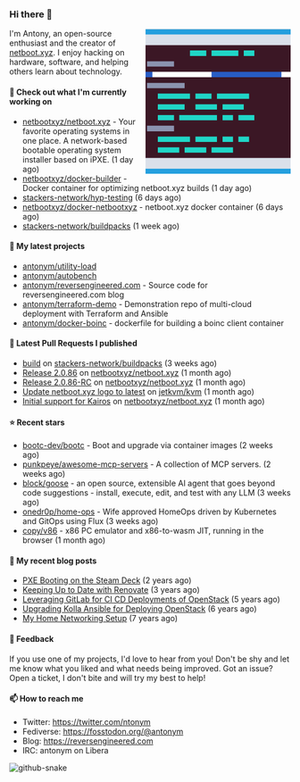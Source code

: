 
### Hi there 👋

<img align="right" src="https://raw.githubusercontent.com/antonym/antonym/master/assets/nbxyz.png" width="260">

I'm Antony, an open-source enthusiast and the creator of [netboot.xyz](https://netboot.xyz). I enjoy 
hacking on hardware, software, and helping others learn about technology. 

#### 👷 Check out what I'm currently working on

- [netbootxyz/netboot.xyz](https://github.com/netbootxyz/netboot.xyz) - Your favorite operating systems in one place.  A network-based bootable operating system installer based on iPXE. (1 day ago)
- [netbootxyz/docker-builder](https://github.com/netbootxyz/docker-builder) - Docker container for optimizing netboot.xyz builds (1 day ago)
- [stackers-network/hyp-testing](https://github.com/stackers-network/hyp-testing) (6 days ago)
- [netbootxyz/docker-netbootxyz](https://github.com/netbootxyz/docker-netbootxyz) - netboot.xyz docker container (6 days ago)
- [stackers-network/buildpacks](https://github.com/stackers-network/buildpacks) (1 week ago)

#### 🌱 My latest projects

- [antonym/utility-load](https://github.com/antonym/utility-load)
- [antonym/autobench](https://github.com/antonym/autobench)
- [antonym/reversengineered.com](https://github.com/antonym/reversengineered.com) - Source code for reversengineered.com blog
- [antonym/terraform-demo](https://github.com/antonym/terraform-demo) - Demonstration repo of multi-cloud deployment with Terraform and Ansible
- [antonym/docker-boinc](https://github.com/antonym/docker-boinc) - dockerfile for building a boinc client container

#### 🔨 Latest Pull Requests I published

- [build](https://github.com/stackers-network/buildpacks/pull/5) on [stackers-network/buildpacks](https://github.com/stackers-network/buildpacks) (3 weeks ago)
- [Release 2.0.86](https://github.com/netbootxyz/netboot.xyz/pull/1594) on [netbootxyz/netboot.xyz](https://github.com/netbootxyz/netboot.xyz) (1 month ago)
- [Release 2.0.86-RC](https://github.com/netbootxyz/netboot.xyz/pull/1593) on [netbootxyz/netboot.xyz](https://github.com/netbootxyz/netboot.xyz) (1 month ago)
- [Update netboot.xyz logo to latest](https://github.com/jetkvm/kvm/pull/253) on [jetkvm/kvm](https://github.com/jetkvm/kvm) (1 month ago)
- [Initial support for Kairos](https://github.com/netbootxyz/netboot.xyz/pull/1591) on [netbootxyz/netboot.xyz](https://github.com/netbootxyz/netboot.xyz) (1 month ago)

#### ⭐ Recent stars

- [bootc-dev/bootc](https://github.com/bootc-dev/bootc) - Boot and upgrade via container images (2 weeks ago)
- [punkpeye/awesome-mcp-servers](https://github.com/punkpeye/awesome-mcp-servers) - A collection of MCP servers. (2 weeks ago)
- [block/goose](https://github.com/block/goose) - an open source, extensible AI agent that goes beyond code suggestions - install, execute, edit, and test with any LLM (3 weeks ago)
- [onedr0p/home-ops](https://github.com/onedr0p/home-ops) - Wife approved HomeOps driven by Kubernetes and GitOps using Flux (3 weeks ago)
- [copy/v86](https://github.com/copy/v86) - x86 PC emulator and x86-to-wasm JIT, running in the browser (1 month ago)

#### 📜 My recent blog posts

- [PXE Booting on the Steam Deck](https://www.reversengineered.com/2022/08/02/pxe-booting-on-the-steam-deck/) (2 years ago)
- [Keeping Up to Date with Renovate](https://www.reversengineered.com/2022/03/13/keeping-up-to-date-with-renovate/) (3 years ago)
- [Leveraging GitLab for CI CD Deployments of OpenStack](https://www.reversengineered.com/2019/08/13/leveraging-gitlab-for-ci-cd-deployments-of-openstack/) (5 years ago)
- [Upgrading Kolla Ansible for Deploying OpenStack](https://www.reversengineered.com/2019/05/10/upgrading-kolla-ansible-for-deploying-openstack/) (6 years ago)
- [My Home Networking Setup](https://www.reversengineered.com/2017/07/29/my-home-networking-setup/) (7 years ago)

#### 💬 Feedback

If you use one of my projects, I'd love to hear from you! Don't be shy and let me know what you liked
and what needs being improved. Got an issue? Open a ticket, I don't bite and will try my best to help!

#### 📫 How to reach me

- Twitter: https://twitter.com/ntonym
- Fediverse: https://fosstodon.org/@antonym
- Blog: https://reversengineered.com
- IRC: antonym on Libera
<picture>
  <source media="(prefers-color-scheme: dark)" srcset="https://raw.githubusercontent.com/antonym/antonym/output/github-contribution-grid-snake-dark.svg" />
  <source media="(prefers-color-scheme: light)" srcset="https://raw.githubusercontent.com/antonym/antonym/output/github-contribution-grid-snake.svg" />
  <img alt="github-snake" src="github-snake.svg" />
</picture>
